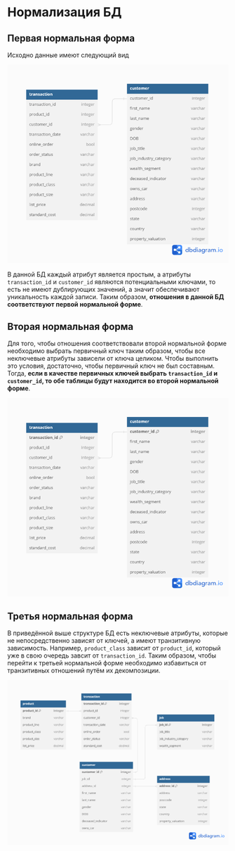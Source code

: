 # Нормализация БД

## Первая нормальная форма

Исходно данные имеют следующий вид

![alt text](imgs/db-struct-1nf.png)

В данной БД каждый атрибут является простым, а атрибуты <code>transaction_id</code> и <code>customer_id</code> являются потенциальными ключами, то есть не имеют дублирующих значений, а значит обеспечивают уникальность каждой записи. Таким образом, **отношения в данной БД соответствуют первой нормальной форме**.  

## Вторая нормальная форма

Для того, чтобы отношения соответствовали второй нормальной форме необходимо выбрать первичный ключ таким образом, чтобы все неключевые атрибуты зависели от ключа целиком. Чтобы выполнить это условия, достаточно, чтобы первичный ключ не был составным. Тогда, **если в качестве первичных ключей выбрать <code>transaction_id</code> и <code>customer_id</code>, то обе таблицы будут находится во второй нормальной форме**.

![alt text](imgs/db-struct-2nf.png)

## Третья нормальная форма

В приведённой выше структуре БД есть неключевые атрибуты, которые не непосредственно зависят от ключей, а имеют транзитивную зависимость. Например, <code>product_class</code> зависит от <code>product_id</code>, который уже в свою очередь завсит от <code>transaction_id</code>. Таким образом, чтобы перейти к третьей нормальной форме необходимо избавиться от транзитивных отношений путём их декомпозиции.

![alt text](imgs/db-struct-3nf.png)
